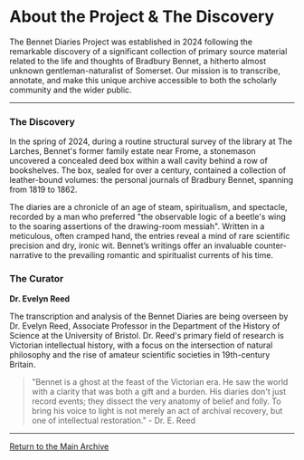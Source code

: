 # About the Project & The Discovery

The Bennet Diaries Project was established in 2024 following the remarkable discovery of a significant collection of primary source material related to the life and thoughts of Bradbury Bennet, a hitherto almost unknown gentleman-naturalist of Somerset. Our mission is to transcribe, annotate, and make this unique archive accessible to both the scholarly community and the wider public.

---

### The Discovery

In the spring of 2024, during a routine structural survey of the library at The Larches, Bennet's former family estate near Frome, a stonemason uncovered a concealed deed box within a wall cavity behind a row of bookshelves. The box, sealed for over a century, contained a collection of leather-bound volumes: the personal journals of Bradbury Bennet, spanning from 1819 to 1862.

The diaries are a chronicle of an age of steam, spiritualism, and spectacle, recorded by a man who preferred "the observable logic of a beetle's wing to the soaring assertions of the drawing-room messiah". Written in a meticulous, often cramped hand, the entries reveal a mind of rare scientific precision and dry, ironic wit. Bennet’s writings offer an invaluable counter-narrative to the prevailing romantic and spiritualist currents of his time.

### The Curator

**Dr. Evelyn Reed**

The transcription and analysis of the Bennet Diaries are being overseen by Dr. Evelyn Reed, Associate Professor in the Department of the History of Science at the University of Bristol. Dr. Reed's primary field of research is Victorian intellectual history, with a focus on the intersection of natural philosophy and the rise of amateur scientific societies in 19th-century Britain.

> "Bennet is a ghost at the feast of the Victorian era. He saw the world with a clarity that was both a gift and a burden. His diaries don't just record events; they dissect the very anatomy of belief and folly. To bring his voice to light is not merely an act of archival recovery, but one of intellectual restoration." - Dr. E. Reed

---
[Return to the Main Archive](index.md)
